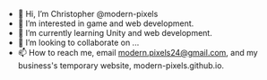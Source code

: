 - 👋 Hi, I’m Christopher @modern-pixels
- 👀 I’m interested in game and web development. 
- 🌱 I’m currently learning Unity and web development.
- 💞️ I’m looking to collaborate on ...
- 📫 How to reach me, email modern.pixels24@gmail.com, and my business's temporary website, modern-pixels.github.io.

<!---
modern-pixels/modern-pixels is a ✨ special ✨ repository because its `README.md` (this file) appears on your GitHub profile.
You can click the Preview link to take a look at your changes.
--->
